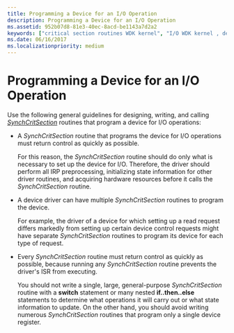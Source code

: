 ```yaml
---
title: Programming a Device for an I/O Operation
description: Programming a Device for an I/O Operation
ms.assetid: 952b07d8-81e3-40ec-8acd-be1143a7d2a2
keywords: ["critical section routines WDK kernel", "I/O WDK kernel , device programming"]
ms.date: 06/16/2017
ms.localizationpriority: medium
---
```


# Programming a Device for an I/O Operation





Use the following general guidelines for designing, writing, and calling [*SynchCritSection*](https://docs.microsoft.com/windows-hardware/drivers/ddi/content/wdm/nc-wdm-ksynchronize_routine) routines that program a device for I/O operations:

-   A *SynchCritSection* routine that programs the device for I/O operations must return control as quickly as possible.

    For this reason, the *SynchCritSection* routine should do only what is necessary to set up the device for I/O. Therefore, the driver should perform all IRP preprocessing, initializing state information for other driver routines, and acquiring hardware resources before it calls the *SynchCritSection* routine.

-   A device driver can have multiple *SynchCritSection* routines to program the device.

    For example, the driver of a device for which setting up a read request differs markedly from setting up certain device control requests might have separate *SynchCritSection* routines to program its device for each type of request.

-   Every *SynchCritSection* routine must return control as quickly as possible, because running any *SynchCritSection* routine prevents the driver's ISR from executing.

    You should not write a single, large, general-purpose *SynchCritSection* routine with a **switch** statement or many nested **if..then..else** statements to determine what operations it will carry out or what state information to update. On the other hand, you should avoid writing numerous *SynchCritSection* routines that program only a single device register.

 

 




